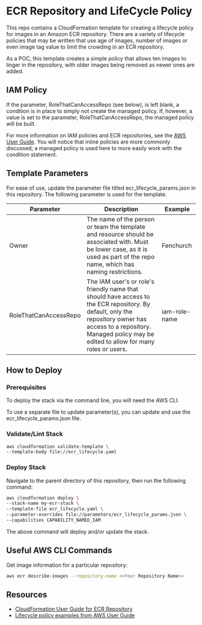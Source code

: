 # ECR Repository and LifeCycle Policy

This repo contains a CloudFormation template for creating a lifecycle policy for images in an Amazon ECR repository. There are a variety of lifecycle policies that may be written that use age of images, number of images or even image tag value to limit the crowding in an ECR repository.

As a POC, this template creates a simple policy that allows ten images to linger in the repository, with older images being removed as newer ones are added.

## IAM Policy

If the parameter, RoleThatCanAccessRepo (see below), is left blank, a condition is in place to simply not create the managed policy. If, however, a value is set to the parameter, RoleThatCanAccessRepo, the managed policy will be built.

For more information on IAM policies and ECR repositories, see the [AWS User Guide](https://docs.aws.amazon.com/AmazonECR/latest/userguide/repository-policies.html). You will notice that inline policies are more commonly discussed; a managed policy is used here to more easily work with the condition statement.

## Template Parameters

For ease of use, update the parameter file titled ecr_lifecycle_params.json in this repository. The following parameter is used for the template.

|Parameter|Description|Example|
|------|------|-------|
|Owner|The name of the person or team the template and resource should be associated with. Must be lower case, as it is used as part of the repo name, which has naming restrictions.|Fenchurch|
|RoleThatCanAccessRepo|The IAM user's or role's friendly name that should have access to the ECR repository. By default, only the repository owner has access to a repository. Managed policy may be edited to allow for many roles or users.|iam-role-name|

## How to Deploy

### Prerequisites

To deploy the stack via the command line, you will need the AWS CLI.

To use a separate file to update parameter(s), you can update and use the ecr_lifecycle_params.json file.

### Validate/Lint Stack

```bash
aws cloudformation validate-template \
--template-body file://ecr_lifecycle.yaml
```

### Deploy Stack

Navigate to the parent directory of this repository, then run the following command:

```bash
aws cloudformation deploy \
--stack-name my-ecr-stack \
--template-file ecr_lifecycle.yaml \
--parameter-overrides file://parameters/ecr_lifecycle_params.json \
--capabilities CAPABILITY_NAMED_IAM
```

The above command will deploy and/or update the stack.

## Useful AWS CLI Commands

Get image information for a particular repository:

```bash
aws ecr describe-images --repository-name <<Your Repository Name>>
```

## Resources

* [CloudFormation User Guide for ECR Repository](https://docs.aws.amazon.com/AWSCloudFormation/latest/UserGuide/aws-resource-ecr-repository.html)
* [Lifecycle policy examples from AWS User Guide](https://docs.aws.amazon.com/AmazonECR/latest/userguide/lifecycle_policy_examples.html)